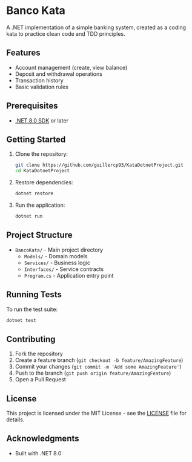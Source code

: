 # Banco Kata

A .NET implementation of a simple banking system, created as a coding kata to practice clean code and TDD principles.

## Features

- Account management (create, view balance)
- Deposit and withdrawal operations
- Transaction history
- Basic validation rules

## Prerequisites

- [.NET 8.0 SDK](https://dotnet.microsoft.com/download/dotnet/8.0) or later

## Getting Started

1. Clone the repository:
   ```bash
   git clone https://github.com/guillercp93/KataDotnetProject.git
   cd KataDotnetProject
   ```

2. Restore dependencies:
   ```bash
   dotnet restore
   ```

4. Run the application:
   ```bash
   dotnet run
   ```

## Project Structure

- `BancoKata/` - Main project directory
  - `Models/` - Domain models
  - `Services/` - Business logic
  - `Interfaces/` - Service contracts
  - `Program.cs` - Application entry point

## Running Tests

To run the test suite:

```bash
dotnet test
```

## Contributing

1. Fork the repository
2. Create a feature branch (`git checkout -b feature/AmazingFeature`)
3. Commit your changes (`git commit -m 'Add some AmazingFeature'`)
4. Push to the branch (`git push origin feature/AmazingFeature`)
5. Open a Pull Request

## License

This project is licensed under the MIT License - see the [LICENSE](LICENSE) file for details.

## Acknowledgments

- Built with .NET 8.0
